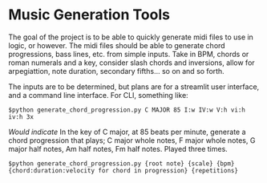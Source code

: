 # Music Generation Tools


The goal of the project is to be able to quickly generate midi files to use in logic, or however. The midi files should be able to generate chord progressions, bass lines, etc. from simple inputs. Take in BPM, chords or roman numerals and a key, consider slash chords and inversions, allow for arpegiattion, note duration, secondary fifths... so on and so forth. 

The inputs are to be determined, but plans are for a streamlit user interface, and a command line interface. For CLI, something like:

`$python generate_chord_progression.py C MAJOR 85 I:w IV:w V:h vi:h iv:h 3x`

*Would indicate* In the key of C major, at 85 beats per minute, generate a chord progression that plays; C major whole notes, F major whole notes, G major half notes, Am half notes, Fm half notes. Played three times.

`$python generate_chord_progression.py {root note} {scale} {bpm} {chord:duration:velocity for chord in progression} {repetitions}`


